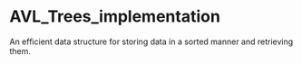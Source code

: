 # AVL_Trees_implementation
An efficient data structure for storing data in a sorted manner and retrieving them.
